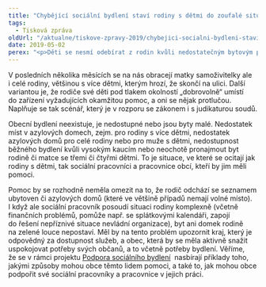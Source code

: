 ```yaml
---
title: "Chybějící sociální bydlení staví rodiny s dětmi do zoufalé situace"
tags:
  - Tisková zpráva
oldUrl: "/aktualne/tiskove-zpravy-2019/chybejici-socialni-bydleni-stavi-rodiny-s-detmi-do-zoufale-situace"
date: 2019-05-02
perex: "<p>Děti se nesmí odebírat z rodin kvůli nedostatečným bytovým poměrům. Říká to občanský zákoník i soudy, včetně těch nejvyšších. Přesto však k takovým případům stále dochází. Stát totiž rezignoval na zodpovědnou bytovou politiku. Kvůli chybějícímu sociálnímu bydlení mnoha rodinám hrozí, že s dětmi skončí na ulici.</p>"
---
```


<!-- imported from the old website -->

<p>V posledních několika měsících se na nás obracejí matky samoživitelky ale i celé rodiny, většinou s více dětmi, kterým hrozí, že skončí na ulici. Další variantou je, že rodiče své děti pod tlakem okolností „dobrovolně“ umístí do zařízení vyžadujících okamžitou pomoc, a oni se nějak protlučou. Naplňuje se tak scénář, který je v rozporu se zákonem i s judikaturou soudů.</p> <p>Obecní bydlení neexistuje, je nedostupné nebo jsou byty malé. Nedostatek míst v azylových domech, zejm. pro rodiny s více dětmi, nedostatek azylových domů pro celé rodiny nebo pro muže s dětmi, nedostupnost běžného bydlení kvůli vysokým kaucím nebo neochotě pronajmout byt rodině či matce se třemi či čtyřmi dětmi. To je situace, ve které se ocitají jak rodiny s dětmi, tak sociální pracovníci a pracovnice obcí, kteří by jim měli pomoci.</p> <p>Pomoc by se rozhodně neměla omezit na to, že rodič odchází se seznamem ubytoven či azylových domů (které ve většině případů nemají volné místo). I když ale sociální pracovník posoudí situaci rodiny komplexně (včetně finančních problémů, pomůže např. se splátkovými kalendáři, zapojí do řešení nepříznivé situace nevládní organizace), byt ani domek rodině na zelené louce nepostaví. Měl by na tento problém upozornit kraj, který je odpovědný za dostupnost služeb, a obec, která by se měla aktivně snažit uspokojovat potřeby svých občanů, a to včetně potřeby bydlení. Věříme, že se v rámci projektu <a title="Otevření do nového okna" href="http://www.socialnibydleni.mpsv.cz/cs/" target="_blank">Podpora sociálního bydlení</a> <img alt="" src="https://www.ochrance.cz/typo3/ext/od_linkdesc/icons/external.gif" class="od_linkdesc_icon_external" /> nasbírají příklady toho, jakými způsoby mohou obce těmto lidem pomoci, a také to, jak mohou obce podpořit své sociální pracovníky a pracovnice v jejich práci. </p>
